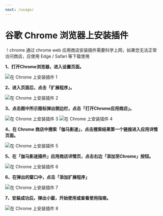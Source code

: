 ```yaml
---
next: /usage/
---
```


# 谷歌 Chrome 浏览器上安装插件
！chrome 通过 chrome web 应用商店安装插件需要科学上网，如果您无法正常访问商店，应使用 Edge / Safari 等下载使用

**1、打开Chrome浏览器，进入设置页面。**

![在 Chrome 上安装插件 1](/assets/install.chrome.1.png)

**2、进入页面后，点击「扩展程序」。**

![在 Chrome 上安装插件 2](/assets/install.chrome.2.png)

**3、点击图中所示图标弹出侧边栏，点击「打开Chrome应用商店」。**

![在 Chrome 上安装插件 3](/assets/install.chrome.3.png)
![在 Chrome 上安装插件 4](/assets/install.chrome.4.png)

**4、在 Chrome 商店中搜索「伽马影迷」，点击搜索结果第一个链接进入应用详情页面。**

![在 Chrome 上安装插件 5](/assets/install.chrome.5.png)

**5、在「伽马影迷插件」应用商店详情页，点击右边「添加至Chrome」按钮。**

![在 Chrome 上安装插件 6](/assets/install.chrome.6.png)

**6、在弹出的窗口中，点击「添加扩展程序」**

![在 Chrome 上安装插件 7](/assets/install.chrome.7.png)

**7、安装成功后，弹出小窗，开始使用或查看使用指南。**

![在 Chrome 上安装插件 8](/assets/install.chrome.8.png)

